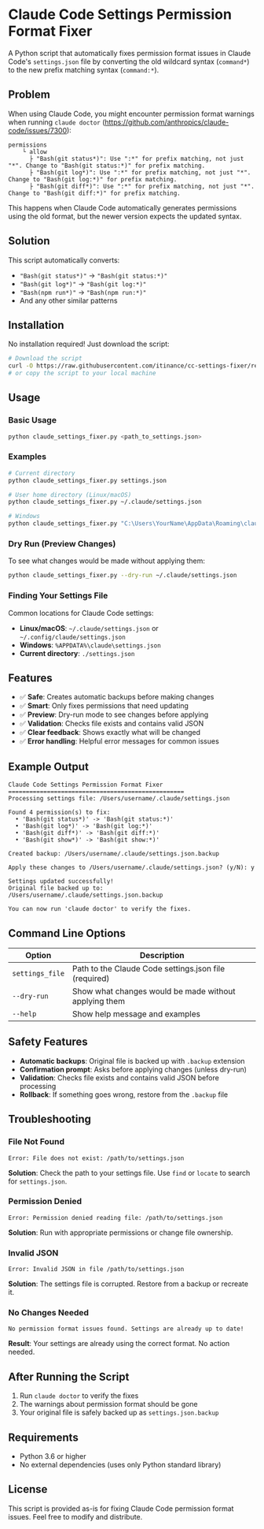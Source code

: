 # Claude Code Settings Permission Format Fixer

A Python script that automatically fixes permission format issues in Claude Code's `settings.json` file by converting the old wildcard syntax (`command*`) to the new prefix matching syntax (`command:*`).

## Problem

When using Claude Code, you might encounter permission format warnings when running `claude doctor` (https://github.com/anthropics/claude-code/issues/7300):

```
permissions
    └ allow
      ├ "Bash(git status*)": Use ":*" for prefix matching, not just "*". Change to "Bash(git status:*)" for prefix matching.
      ├ "Bash(git log*)": Use ":*" for prefix matching, not just "*". Change to "Bash(git log:*)" for prefix matching.
      ├ "Bash(git diff*)": Use ":*" for prefix matching, not just "*". Change to "Bash(git diff:*)" for prefix matching.
```

This happens when Claude Code automatically generates permissions using the old format, but the newer version expects the updated syntax.

## Solution

This script automatically converts:
- `"Bash(git status*)"` → `"Bash(git status:*)"` 
- `"Bash(git log*)"` → `"Bash(git log:*)"` 
- `"Bash(npm run*)"` → `"Bash(npm run:*)"` 
- And any other similar patterns

## Installation

No installation required! Just download the script:

```bash
# Download the script
curl -O https://raw.githubusercontent.com/itinance/cc-settings-fixer/refs/heads/main/claude_settings_fixer.py
# or copy the script to your local machine
```

## Usage

### Basic Usage

```bash
python claude_settings_fixer.py <path_to_settings.json>
```

### Examples

```bash
# Current directory
python claude_settings_fixer.py settings.json

# User home directory (Linux/macOS)
python claude_settings_fixer.py ~/.claude/settings.json

# Windows
python claude_settings_fixer.py "C:\Users\YourName\AppData\Roaming\claude\settings.json"
```

### Dry Run (Preview Changes)

To see what changes would be made without applying them:

```bash
python claude_settings_fixer.py --dry-run ~/.claude/settings.json
```

### Finding Your Settings File

Common locations for Claude Code settings:

- **Linux/macOS**: `~/.claude/settings.json` or `~/.config/claude/settings.json`
- **Windows**: `%APPDATA%\claude\settings.json`
- **Current directory**: `./settings.json`

## Features

- ✅ **Safe**: Creates automatic backups before making changes
- ✅ **Smart**: Only fixes permissions that need updating
- ✅ **Preview**: Dry-run mode to see changes before applying
- ✅ **Validation**: Checks file exists and contains valid JSON
- ✅ **Clear feedback**: Shows exactly what will be changed
- ✅ **Error handling**: Helpful error messages for common issues

## Example Output

```
Claude Code Settings Permission Format Fixer
==================================================
Processing settings file: /Users/username/.claude/settings.json

Found 4 permission(s) to fix:
  • 'Bash(git status*)' -> 'Bash(git status:*)'
  • 'Bash(git log*)' -> 'Bash(git log:*)'
  • 'Bash(git diff*)' -> 'Bash(git diff:*)'
  • 'Bash(git show*)' -> 'Bash(git show:*)'

Created backup: /Users/username/.claude/settings.json.backup

Apply these changes to /Users/username/.claude/settings.json? (y/N): y

Settings updated successfully!
Original file backed up to: /Users/username/.claude/settings.json.backup

You can now run 'claude doctor' to verify the fixes.
```

## Command Line Options

| Option | Description |
|--------|-------------|
| `settings_file` | Path to the Claude Code settings.json file (required) |
| `--dry-run` | Show what changes would be made without applying them |
| `--help` | Show help message and examples |

## Safety Features

- **Automatic backups**: Original file is backed up with `.backup` extension
- **Confirmation prompt**: Asks before applying changes (unless dry-run)
- **Validation**: Checks file exists and contains valid JSON before processing
- **Rollback**: If something goes wrong, restore from the `.backup` file

## Troubleshooting

### File Not Found
```
Error: File does not exist: /path/to/settings.json
```
**Solution**: Check the path to your settings file. Use `find` or `locate` to search for `settings.json`.

### Permission Denied
```
Error: Permission denied reading file: /path/to/settings.json
```
**Solution**: Run with appropriate permissions or change file ownership.

### Invalid JSON
```
Error: Invalid JSON in file /path/to/settings.json
```
**Solution**: The settings file is corrupted. Restore from a backup or recreate it.

### No Changes Needed
```
No permission format issues found. Settings are already up to date!
```
**Result**: Your settings are already using the correct format. No action needed.

## After Running the Script

1. Run `claude doctor` to verify the fixes
2. The warnings about permission format should be gone
3. Your original file is safely backed up as `settings.json.backup`

## Requirements

- Python 3.6 or higher
- No external dependencies (uses only Python standard library)

## License

This script is provided as-is for fixing Claude Code permission format issues. Feel free to modify and distribute.
